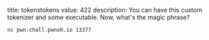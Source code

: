 title: tokenstokens
value: 422
description: You can have this custom tokenizer and some executable. Now, what's the magic phrase?

```
nc pwn.chall.pwnoh.io 13377
```